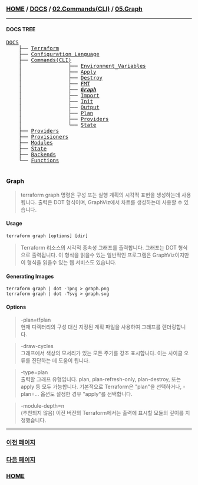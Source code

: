 ### [HOME](https://github.com/YGCHO-repo/Terraform/blob/main/README.md) / [DOCS](https://github.com/YGCHO-repo/Terraform/blob/main/DOCS/README.md) / [02.Commands(CLI)](<https://github.com/YGCHO-repo/Terraform/blob/main/DOCS/02_Commands(CLI)/README.md>) / [05.Graph](<https://github.com/YGCHO-repo/Terraform/blob/main/DOCS/02_Commands(CLI)/05_Graph/README.md>)

---

#### DOCS TREE

<pre>
<a href = "https://github.com/YGCHO-repo/Terraform/blob/main/DOCS/README.md">DOCS</a>
    ├── <a href = "https://github.com/YGCHO-repo/Terraform/blob/main/DOCS/00_Terraform/README.md">Terraform</a>
    ├── <a href = "https://github.com/YGCHO-repo/Terraform/blob/main/DOCS/01_Configuration_Language/README.md">Configuration Language</a>
    ├── <a href = "https://github.com/YGCHO-repo/Terraform/blob/main/DOCS/02_Commands(CLI)/README.md">Commands(CLI)</a>
    │               ├── <a href = "https://github.com/YGCHO-repo/Terraform/blob/main/DOCS/02_Commands(CLI)/01_Environment_Variables/README.md">Environment_Variables</a>
    │               ├── <a href = "https://github.com/YGCHO-repo/Terraform/blob/main/DOCS/02_Commands(CLI)/02_Apply/README.md">Apply</a>
    │               ├── <a href = "https://github.com/YGCHO-repo/Terraform/blob/main/DOCS/02_Commands(CLI)/03_Destroy/README.md">Destroy</a>
    │               ├── <a href = "https://github.com/YGCHO-repo/Terraform/blob/main/DOCS/02_Commands(CLI)/04_FMT/README.md">FMT</a>
    │               ├── <i><b><a href = "https://github.com/YGCHO-repo/Terraform/blob/main/DOCS/02_Commands(CLI)/05_Graph/README.md">Graph</a></b></i>
    │               ├── <a href = "https://github.com/YGCHO-repo/Terraform/blob/main/DOCS/02_Commands(CLI)/06_Import/README.md">Import</a>
    │               ├── <a href = "https://github.com/YGCHO-repo/Terraform/blob/main/DOCS/02_Commands(CLI)/07_Init/README.md">Init</a>
    │               ├── <a href = "https://github.com/YGCHO-repo/Terraform/blob/main/DOCS/02_Commands(CLI)/08_Output/README.md">Output</a>
    │               ├── <a href = "https://github.com/YGCHO-repo/Terraform/blob/main/DOCS/02_Commands(CLI)/09_Plan/README.md">Plan</a>
    │               ├── <a href = "https://github.com/YGCHO-repo/Terraform/blob/main/DOCS/02_Commands(CLI)/10_Providers/README.md">Providers</a>
    │               └── <a href = "https://github.com/YGCHO-repo/Terraform/blob/main/DOCS/02_Commands(CLI)/11_State/README.md">State</a>
    ├── <a href = "https://github.com/YGCHO-repo/Terraform/blob/main/DOCS/03_Providers/README.md">Providers</a>
    ├── <a href = "https://github.com/YGCHO-repo/Terraform/blob/main/DOCS/04_Provisioners/README.md">Provisioners</a>
    ├── <a href = "https://github.com/YGCHO-repo/Terraform/blob/main/DOCS/05_Modules/README.md">Modules</a>
    ├── <a href = "https://github.com/YGCHO-repo/Terraform/blob/main/DOCS/06_State/README.md">State</a>
    ├── <a href = "https://github.com/YGCHO-repo/Terraform/blob/main/DOCS/07_Backends/README.md">Backends</a>
    └── <a href = "https://github.com/YGCHO-repo/Terraform/blob/main/DOCS/08_Functions/README.md">Functions</a>

</pre>

### Graph

> terraform graph 명령은 구성 또는 실행 계획의 시각적 표현을 생성하는데 사용됩니다. 출력은 DOT 형식이며, GraphViz에서 차트를 생성하는데 사용할 수 있습니다.

#### Usage

```
terraform graph [options] [dir]
```

> Terraform 리소스의 시각적 종속성 그래프를 출력합니다.
> 그래포는 DOT 형식으로 출력됩니다. 이 형식을 읽을수 있는 일반적인 프로그램은 GraphViz이지만 이 형식을 읽을수 있는 웹 서비스도 있습니다.

#### Generating Images

```
terraform graph | dot -Tpng > graph.png
terraform graph | dot -Tsvg > graph.svg
```

#### Options

> -plan=tfplan  
> 현재 디렉터리의 구성 대신 지정된 계획 파일을 사용하여 그래프를 렌더링합니다.

> -draw-cycles  
> 그래프에서 색상의 모서리가 있는 모든 주기를 강조 표시합니다. 이는 사이클 오류를 진단하는 데 도움이 됩니다.

> -type=plan  
> 출력할 그래프 유형입니다. plan, plan-refresh-only, plan-destroy, 또는 apply 등 모두 가능합니다. 기본적으로 Terraform은 "plan"을 선택하거나, -plan=... 옵션도 설정한 경우 "apply"를 선택합니다.

> -module-depth=n  
> (추천되지 않음) 이전 버전의 Terraform에서는 출력에 표시할 모듈의 깊이를 지정했습니다.

---

### [이전 페이지](<https://github.com/YGCHO-repo/Terraform/blob/main/DOCS/02_Commands(CLI)/04_FMT/README.md>)

### [다음 페이지](<https://github.com/YGCHO-repo/Terraform/blob/main/DOCS/02_Commands(CLI)/06_Import/README.md>)

### [HOME](https://github.com/YGCHO-repo/Terraform/blob/main/README.md)
